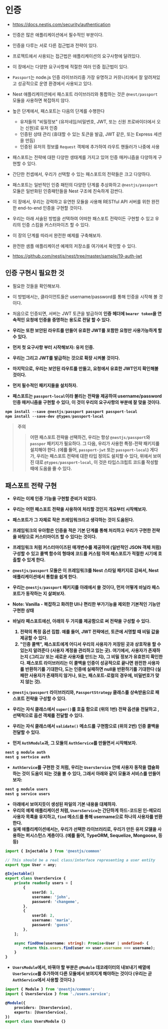# 인증

- <https://docs.nestjs.com/security/authentication>

- 인증은 많은 애플리케이션에서 필수적인 부분이다.
- 인증을 다루는 서로 다른 접근법과 전략이 있다.
- 프로젝트에서 사용되는 접근법은 애플리케이션의 요구사항에 달려있다.
- 이 장에서는 다양한 요구사항에 적절한 여러 인증 접근법이 있다.

- `Passport`는 node.js 인증 라이브러리중 가장 유명하고 커뮤니티에서 잘 알려져있고 성공적으로 운영 환경에서 사용되고 있다.
- Nest 애플리케이션에서 패스포트 라이브러리와 통합하는 것은 `@nest/passport` 모듈을 사용하면 복잡하지 않다.
- 높은 단계에서, 패스포트는 다음의 단계를 수행한다
  - 유저들의 "비밀정보" (유저네임/비밀번호, JWT, 또는 신원 프로바이더에서 오는 신원)로 유저 인증
  - 인증된 상태 관리 (휴대할 수 있는 토큰을 발급, JWT 같은, 또는 Express 세션을 만듬)
  - 인증된 유저의 정보를 `Request` 객체에 추가하여 라우트 핸들러가 나중에 사용

- 패스포트는 전략에 대한 다양한 생태계를 가지고 있어 인증 매커니즘을 다양하게 구현할 수 있다.
- 간단한 컨셉에서, 우리가 선택할 수 있는 패스포트의 전략들은 크고 다양하다.
- 패스포트는 일반적인 인증 패턴의 다양한 단계를 추상화하고 `@nestjs/passport` 모듈은 일반화된 인증패턴들을 Nest 구조에 친숙하게 감싼다.

- 이 장에서, 우리는 강력하고 유연한 모듈을 사용해 RESTful API 서버를 위한 완전한 end-to-end 인증을 구현할 것이다.
- 우리는 아래 서술된 방법을 선택하여 어떠한 패스포트 전략이든 구현할 수 있고 우리의 인증 스킴을 커스터마이즈 할 수 있다.
- 이 장의 단계를 따라서 완전한 예제를 구축해보자.
- 완전한 샘플 애플리케이션 예제의 저장소를 여기에서 확인할 수 있다.
- <https://github.com/nestjs/nest/tree/master/sample/19-auth-jwt>

## 인증 구현시 필요한 것

- 필요한 것들을 확인해보자.
- 이 방법에서는, 클라이언트들은 username/password를 통해 인증을 시작해 볼 것이다.
- 처음으로 인증되면, 서버는 JWT 토큰을 발급하여 <b>인증 헤더에 `bearer token`<b>을 연속적인 요청에 인증을 증명하는 용도로 전달 할 수 있다.
- 우리는 또한 보안된 라우트를 만들어 유효한 JWT를 포함한 요청만 사용가능하게 할 수 있다.

- 먼저 첫 요구사항 부터 시작해보자: 유저 인증.
- 우리는 그리고 JWT를 발급하는 것으로 확장 시켜볼 것이다.
- 마지막으로, 우리는 보안된 라우트를 만들고, 요청에서 유효한 JWT인지 확인해볼 것이다.

- 먼저 필수적인 패키지들을 설치하자.
- 패스포트는 `passport-local`이라 불리는 전략을 제공하여 username/password 인증 매커니즘을 구현할 수 있다, 이 것이 우리의 요구사항의 부분에 잘 맞을 것이다.

```Typescript
npm install --save @nestjs/passport passport passport-local
npm install --save-dev @types/passport-local
```

> 주의
>> 어떤 패스포트 전략을 선택하건, 우리는 항상 `@nestjs/passport`와 `passpor` 패키지가 필요하다.
>> 그 다음, 우리가 사용한 특정-전략 패키지를 설치해야 한다. (에를 들어, `passport-jwt` 또는 `passport-local`)
>> 게다가, 우리는 패스포트 전략에 대한 타입 정의도 설치할 수 있다, 위에서 보여진 대로 `@types/passport-local`, 이 것은 타입스크립트 코드를 작성할 때에 도움을 줄 수 있다.

## 패스포트 전략 구현

- 우리는 이제 인증 기능을 구현할 준비가 되었다.
- 우리는 어떤 패스포트 전략을 사용하여 처리할 것인지 개요부터 시작해보자.
- 패스포트가 그 자체로 작은 프레임워크라고 생각하는 것이 도움된다.
- 프레임워크의 우아함은 인증을 적은 기본 단계를 통해 처리하고 우리가 구현한 전략을 바탕으로 커스터마이즈 할 수 있다는 것이다.
- 프레임워크 처럼 커스터마이즈된 매개변수를 제공하여 (일반적인 JSON 객체 처럼) 구성할 수 있고 콜백 함수의 형태에 코드를 커스텀 하여 패스포트가 적절한 시기에 호출할 수 있게 한다.
- `@nestjs/passport` 모듈은 이 프레임워크를 Nest 스타일 패키지로 감싸서, Nest 애플리케이션에서 통합을 쉽게 한다.
- 우리는 `@nestjs/passport` 패키지를 아래에서 쓸 것이다, 먼저 어떻게 <b>바닐라 패스포트</b>가 동작하는 지 살펴보자.
- Note: Vanilla - 복잡하고 화려한 UI나 편리한 부가기능을 제외한 기본적인 기능만 구현한 상태

- 바닐라 패스포트에선, 아래의 두 가지를 제공함으로 써 전략을 구성할 수 있다.
    1. 전략의 특정 옵션 집합. 예를 들어, JWT 전략에선, 토큰에 서명할 때 비밀 값을 제공할 수 있다.
    2. "인증 콜백", 패스포트에게 어디서 우리의 사용자가 저장된 곳과 상호작용 할 수 있는지 알려준다 (사용자 계정을 관리하고 있는 곳).   여기에서, 사용자가 존재하는지 (그리고/ 또는 새로운 사용자를 만드는 지), 그 비밀 정보가 유효한지 확인한다.   패스포트 라이브러리는 이 콜백을 인증이 성공적으로 끝나면 완전한 사용자를 반환하기를 기대한다, 도는 인증에 실패하면 null을 반환하기를 기대한다 (실패란 사용자가 존재하지 않거나, 또는, 패스포트-로컬의 경우에, 비밀번호가 맞지 않는 것).

- `@nestjs/passport` 라이브러리와, `PassportStrategy` 클래스를 상속받음으로 패스포트 전략을 구성할 수 있다.
- 우리는 자식 클래스에서 `super()`를 호출 함으로 (위의 1번) 전략 옵션을 전달하고 , 선택적으로 옵션 객체를 전달할 수 있다.
- 우리는 자식 클래스에서 `validate()` 메소드를 구현함으로 (위의 2번) 인증 콜백을 전달할 수 있다.

- 먼저 `AuthModule`과, 그 모듈의 `AuthService`를 만들면서 시작해보자.

```bash
nest g module auth
nest g sertvice auth
```

- `AuthService`를 구현한 것 처럼, 우리는 `UsersService` 안에 사용자 동작을 캡슐화 하는 것이 도움이 되는 것을 볼 수 있다, 그래서 아래와 같이 모듈과 서비스를 만들어 보자:

```bash
nest g module users
nest g service users
```

- 아래에서 보여지듯이 생성된 파일의 기본 내용을 대체하자.
- 우리의 예제 애플리케이션 처럼, `UsersService`는 간단하게 하드-코드된 인-메모리 사용자 목록을 유지하고, `find` 메소드를 통해 username으로 하나의 사용자를 반환한다.
- 실제 애플리케이션에서는, 우리가 선택한 라이브러리로, 우리가 만든 유저 모델을 사용하는 퍼시스턴스 계층이다. (예를 들어, TypeORM, Sequelize, Mongoose, 등등)

```ts
import { Injectable } from '@nestjs/common'

// This should be a real class/interface representing a user entity
export type User = any;

@Injectable()
export class UsersService {
    private readonly users = [
        {
            userId: 1,
            username: 'john',
            password: 'changeme',
        },
        {
            userId: 2,
            username: 'maria',
            password: 'guess'
        },
    ];

    async findOne(username: string): Promise<User | undefined> {
        return this.users.find(user => user.username === username);
    }
}
```

- `UsersModule`에서, 바꿔야 할 부분은 `@Module` 데코레이터의 내보내기 배열에 `UserService`를 추가하여 다른 모듈에서 보여지게 해야하는 것이다 (우리는 곧 `AuthService`에서 사용할 것이다.)

```ts
import { Module } from '@nestjs/common';
import { UsersService } from './users.service';

@Module({
    providers: [UsersService],
    exports: [UsersService],
})
export class UsersModule {}
```
